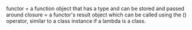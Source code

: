 functor = a function object that has a type and can be stored and passed around
closure = a functor's result object which can be called using the () operator, similar to a class instance if a lambda is a class.
